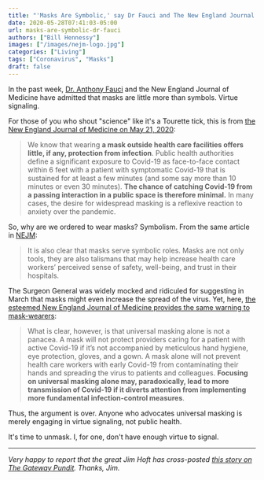```yaml
---
title: "'Masks Are Symbolic,' say Dr Fauci and The New England Journal of Medicine"
date: 2020-05-28T07:41:03-05:00
url: masks-are-symbolic-dr-fauci
authors: ["Bill Hennessy"]
images: ["/images/nejm-logo.jpg"]
categories: ["Living"]
tags: ["Coronavirus", "Masks"]
draft: false
---
```


In the past week, [Dr. Anthony Fauci](https://www.newsmax.com/us/fauci-face-mask/2020/05/27/id/969221/) and the New England Journal of Medicine have admitted that masks are little more than symbols. Virtue signaling. 

For those of you who shout "science" like it's a Tourette tick, this is from [the New England Journal of Medicine on May 21, 2020](https://www.nejm.org/doi/full/10.1056/NEJMp2006372?query=TOC):

> We know that wearing **a mask outside health care facilities offers little, if any, protection from infection**. Public health authorities define a significant exposure to Covid-19 as face-to-face contact within 6 feet with a patient with symptomatic Covid-19 that is sustained for at least a few minutes (and some say more than 10 minutes or even 30 minutes). **The chance of catching Covid-19 from a passing interaction in a public space is therefore minimal.** In many cases, the desire for widespread masking is a reflexive reaction to anxiety over the pandemic.

So, why are we ordered to wear masks? Symbolism. From the same article in [NEJM](https://www.nejm.org/doi/full/10.1056/NEJMp2006372?query=TOC):

> It is also clear that masks serve symbolic roles. Masks are not only tools, they are also talismans that may help increase health care workers’ perceived sense of safety, well-being, and trust in their hospitals.

The Surgeon General was widely mocked and ridiculed for suggesting in March that masks might even increase the spread of the virus. Yet, here, [the esteemed New England Journal of Medicine provides the same warning to mask-wearers](https://www.nejm.org/doi/full/10.1056/NEJMp2006372?query=TOC):

> What is clear, however, is that universal masking alone is not a panacea. A mask will not protect providers caring for a patient with active Covid-19 if it’s not accompanied by meticulous hand hygiene, eye protection, gloves, and a gown. A mask alone will not prevent health care workers with early Covid-19 from contaminating their hands and spreading the virus to patients and colleagues. **Focusing on universal masking alone may, paradoxically, lead to more transmission of Covid-19 if it diverts attention from implementing more fundamental infection-control measures**.

Thus, the argument is over. Anyone who advocates universal masking is merely engaging in virtue signaling, not public health. 

It's time to unmask. I, for one, don't have enough virtue to signal. 

---

*Very happy to report that the great Jim Hoft has cross-posted [this story on The Gateway Pundit](https://www.thegatewaypundit.com/2020/05/masks-symbolic-say-dr-fauci-new-england-journal-medicine/). Thanks, Jim.*